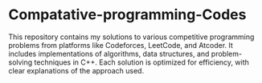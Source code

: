 # Compatative-programming-Codes
 This repository contains my solutions to various competitive programming problems from platforms like Codeforces, LeetCode, and Atcoder. It includes implementations of algorithms, data structures, and problem-solving techniques in C++. Each solution is optimized for efficiency, with clear explanations of the approach used.
